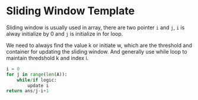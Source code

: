 # Sliding Window Template

Sliding window is usually used in array, there are two pointer `i` and `j`, `i` is alway initialize by 0 and `j` is initialize in for loop.

We need to always find the value k or initiate w, which are the threshold and container for updating the sliding window. And generally use while loop to maintain thredshold k and index i.

``` py
i = 0
for j in range(len(A)):
    while/if logic:
        update i
return ans/j-i+1
```
